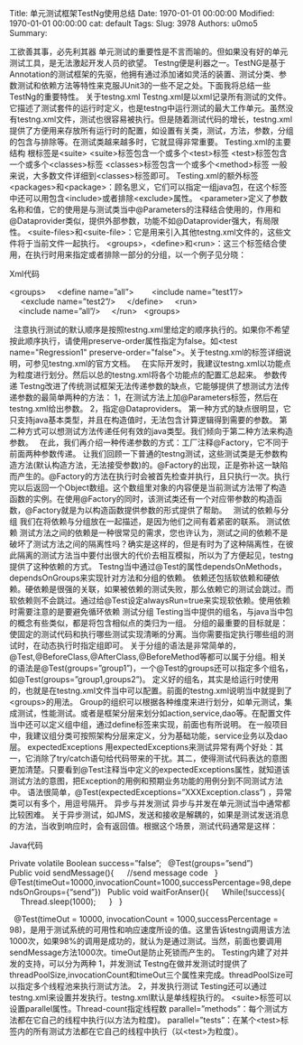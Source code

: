 Title: 单元测试框架TestNg使用总结
Date: 1970-01-01 00:00:00
Modified: 1970-01-01 00:00:00
cat: default
Tags: 
Slug: 3978
Authors: u0mo5 
Summary: 

工欲善其事，必先利其器
单元测试的重要性是不言而喻的。但如果没有好的单元测试工具，是无法激起开发人员的欲望。
Testng便是利器之一。TestNG是基于Annotation的测试框架的先驱，他拥有通过添加诸如灵活的装置、测试分类、参数测试和依赖方法等特性来克服JUnit3的一些不足之处。下面我将总结一些TestNg的重要特性。
关于testng.xml
Testng.xml是以xml记录所有测试的文件。它描述了测试套件的运行时定义，也是testng中运行测试的最大工作单元。虽然没有testng.xml文件，测试也很容易被执行。但是随着测试代码的增长，testng.xml提供了方便用来存放所有运行时的配置，如设置有关类，测试，方法，参数，分组的包含与排除等。在测试类越来越多时，它就显得非常重要。
Testing.xml的主要结构
根标签是&lt;suite&gt;
&lt;suite&gt;标签包含一个或多个&lt;test&gt;标签
&lt;test&gt;标签包含一个或多个&lt;classes&gt;标签
&lt;classes&gt;标签包含一个或多个&lt;method&gt;标签
一般来说，大多数文件详细到&lt;classes&gt;标签即可。
Testing.xml的额外标签
&lt;packages&gt;和&lt;package&gt;：顾名思义，它们可以指定一组java包，在这个标签中还可以用包含&lt;include&gt;或者排除&lt;exclude&gt;属性。
&lt;parameter&gt;定义了参数名称和值，它的使用是与测试类当中@Parameters的注释结合使用的，作用和@Dataprovider类似，提供外部参数，功能不如@Dataprovider强大，有局限性。
&lt;suite-files&gt;和&lt;suite-file&gt;：它是用来引入其他testng.xml文件的，这些文件将于当前文件一起执行。
&lt;groups&gt;，&lt;define&gt;和&lt;run&gt;：这三个标签结合使用，在执行时用来指定或者排除一部分的分组，以一个例子见分晓：
 
 


Xml代码  


&lt;groups&gt;  
  &lt;define name=”all”&gt;  
     &lt;include name=”test1”/&gt;  
     &lt;exclude name=”test2”/&gt;  
  &lt;/define&gt;  
  &lt;run&gt;  
    &lt;include name=”all”/&gt;  
  &lt;/run&gt;  
&lt;groups&gt;  


 
注意执行测试的默认顺序是按照testng.xml里给定的顺序执行的。如果你不希望按此顺序执行，请使用preserve-order属性指定为false。如&lt;test name="Regression1" preserve-order="false"&gt;。关于testng.xml的标签详细说明，可参见testng.xml的官方文档。
 
在实际开发时，我建议testng.xml以功能点为粒度进行划分。然后以总的testng.xml将各个功能点的配置汇总起来。
参数传递
Testng改进了传统测试框架无法传递参数的缺点，它能够提供了想测试方法传递参数的最简单两种的方法：
1，在测试方法上加@Parameters标签，然后在testng.xml给出参数。
2，指定@Dataproviders。
第一种方式的缺点很明显，它只支持java基本类型，并且在构造值时，无法包含计算逻辑得到需要的参数。
第二种方式可以想测试方法传递任何有效的java类型。我们倾向于第二种方法来构造参数。
 
在此，我们再介绍一种传递参数的方式：工厂注释@Factory，它不同于前面两种参数传递。
让我们回顾一下普通的testng测试，这些测试类是无参数构造方法(默认构造方法，无法接受参数)的。@Factory的出现，正是弥补这一缺陷而产生的。@Factory的方法在执行时会被首先检查并执行，且只执行一次。执行完以后返回一个Object数组。这个数组里对象的内容便是当前测试方法带了构造函数的实例。在使用@Factory的同时，该测试类还有一个对应带参数的构造函数，@Factory就是为以构造函数提供参数的形式提供了帮助。
 
测试的依赖与分组
我们在将依赖与分组放在一起描述，是因为他们之间有着紧密的联系。
测试依赖
测试方法之间的依赖是一种很常见的需求，您也许认为，测试之间的依赖不是破坏了测试方法之间的隔离性吗？确实是这样的，但是有时为了这种隔离性，在彼此隔离的测试方法当中要付出很大的代价去相互模拟，所以为了方便起见，testng提供了这种依赖的方式。
Testng当中通过@Test的属性dependsOnMethods，dependsOnGroups来实现针对方法和分组的依赖。
依赖还包括软依赖和硬依赖。硬依赖是很强的关联，如果被依赖的测试失败，那么依赖它的测试会跳过。而软依赖则不会跳过。通过给@Test设定alwaysRun=true来实现软依赖。使用依赖时需要注意的是要避免循环依赖
测试分组
Testing当中提供的组名，与java当中包的概念有些类似，都是将包含相似点的类归为一组。
分组的最重要的目标就是：使固定的测试代码和执行哪些测试实现清晰的分离。当你需要指定执行哪些组的测试时，在动态执行时指定组即可。
关于分组的语法是非常简单的，@Test,@BeforeClass,@AfterClass,@BeforeMethod等都可以属于分组。相关的语法是@Test(groups=”group1”)，一个@Test的groups还可以指定多个组名，如@Test(groups=”group1,groups2”)。
定义好的组名，其实是给运行时使用的，也就是在testng.xml文件当中可以配置。前面的testng.xml说明当中就提到了&lt;groups&gt;的用法。
Group的组织可以根据各种维度来进行划分，如单元测试，集成测试，性能测试。或者是框架分层来划分如action,service,dao等。在配置文件当中还可以定义组中组，通过define标签来实现，前面也有所说明。
在一般项目中，我建议组分类可按照架构分层来定义，分为基础功能，service业务以及dao层。
expectedExceptions
用expectedExceptions来测试异常有两个好处：其一，它消除了try/catch语句给代码带来的干扰。其二，使得测试代码表达的意图更加清楚。只要看到@Test注释当中定义的expectedExceptions属性，就知道该测试方法的意图，把Exception的用例和预期业务功能的用例分到不同测试方法中。
语法很简单，@Test(expectedExceptions=”XXXException.class”) ，异常类可以有多个，用逗号隔开。
异步与并发测试
异步与并发在单元测试当中通常都比较困难。
关于异步测试，如JMS，发送和接收是解耦的，如果是测试发送消息的方法，当收到响应时，会有返回值。根据这个场景，测试代码通常是这样：
 
 


Java代码  


Private volatile Boolean success=”false”;  
@Test(groups=”send”)  
Public void sendMessage(){  
   //send message code  
}  
  
@Test(timeOut=10000,invocationCount=1000,successPercentage=98,dependsOnGroups={“send”})  
Public void waitForAnser(){  
   While(!success){  
     Thread.sleep(1000);  
   }  
}  


 
@Test(timeOut = 10000, invocationCount = 1000,successPercentage = 98)，是用于测试系统的可用性和响应速度所设的值。这里告诉testng调用该方法1000次，如果98%的调用是成功的，就认为是通过测试。当然，前面也要调用sendMessage方法1000次。timeOut是防止死锁而产生的。
Testing内建了对并发的支持，可以分为两种
1，并发测试
Testng在做并发测试时提供了threadPoolSize,invocationCount和timeOut三个属性来完成。threadPoolSize可以指定多个线程池来执行测试方法。
2，并发执行测试
Testing还可以通过testng.xml来设置并发执行。testng.xml默认是单线程执行的。
&lt;suite&gt;标签可以设置parallel属性。Thread-count指定线程数
parallel=”methods”：每个测试方法都在它自己的线程中执行(以方法为粒度)。
parallel=”tests”：在某个&lt;test&gt;标签内的所有测试方法都在它自己的线程中执行（以&lt;test&gt;为粒度）。
